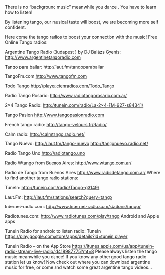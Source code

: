 There is no “background music” meanwhile you dance . You have to learn how to listen!

By listening tango, our musical taste will boost, we are becoming more self confident.

Here come the tango radios to boost your connection with the music!
Free Online Tango radios:

Argentine Tango Radio (Budapest ) by  DJ Balázs Gyenis:
http://www.argentinetangoradio.com

Tango para bailar:
http://laut.fm/tangoparabailar

TangoFm.com
http://www.tangofm.com

Todo Tango
http://player.cienradios.com/Todo_Tango

Radio Tango Rosario:
http://www.radiotangorosario.com.ar/

2×4 Tango Radio:
http://tunein.com/radio/La-2×4-FM-927-s84341/

Tango Pasion
http://www.tangopasionradio.com

French tango radio:
http://tango-velours.fr/Radio/

Calm radio:
http://calmtango.radio.net/

Tango Nuevo:
http://laut.fm/tango-nuevo
http://tangonuevo.radio.net/

Radio Tango Uno
http://radiotango.uno

Radio Wtango from Buenos Aires:
http://www.wtango.com.ar/

Radio de Tango from Buenos Aires
http://www.radiodetango.com.ar/
Where to find another tango radio stations:

TuneIn: http://tunein.com/radio/Tango-g3149/

Laut.Fm: http://laut.fm/stations/search?query=tango

Internet-radio.com: http://www.internet-radio.com/stations/tango/

Radiotunes.com: http://www.radiotunes.com/play/tango
Android and Apple apps

TuneIn Radio for android to listen radio:
TuneIn https://play.google.com/store/apps/details?id=tunein.player

TuneIn Radio – on the App Store
https://itunes.apple.com/us/app/tunein-radio-stream-live-radio/id418987775?mt=8
Please always listen the tango music meanwhile you dance! If you know any other good tango radio station let us know!
Now check out where you can download argentine music for free, or come and watch some great argentine tango videos…